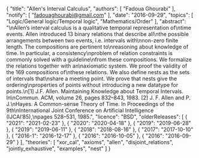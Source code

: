 {
    "title": "Allen's Interval Calculus",
    "authors": [
        "Fadoua Ghourabi"
    ],
    "notify": [
        "fadouaghourabi@gmail.com"
    ],
    "date": "2016-09-29",
    "topics": [
        "Logic/General logic/Temporal logic",
        "Mathematics/Order"
    ],
    "abstract": "\nAllen’s interval calculus is a qualitative temporal representation of\ntime events. Allen introduced 13 binary relations that describe all\nthe possible arrangements between two events, i.e. intervals with\nnon-zero finite length. The compositions are pertinent to\nreasoning about knowledge of time. In particular, a consistency\nproblem of relation constraints is commonly solved with a guideline\nfrom these compositions. We formalize the relations together with an\naxiomatic system. We proof the validity of the 169 compositions of\nthese relations. We also define nests as the sets of intervals that\nshare a meeting point. We prove that nests give the ordering\nproperties of points without introducing a new datatype for points.\n[1] J.F. Allen. Maintaining Knowledge about Temporal Intervals. In\nCommun. ACM, volume 26, pages 832–843, 1983. [2] J. F. Allen and P. J.\nHayes. A Common-sense Theory of Time. In Proceedings of the 9th\nInternational Joint Conference on Artificial Intelligence (IJCAI’85),\npages 528–531, 1985.",
    "licence": "BSD",
    "olderReleases": [
        {
            "2021": "2021-02-23"
        },
        {
            "2020": "2020-04-18"
        },
        {
            "2019": "2019-06-28"
        },
        {
            "2019": "2019-06-11"
        },
        {
            "2018": "2018-08-16"
        },
        {
            "2017": "2017-10-10"
        },
        {
            "2016-1": "2016-12-17"
        },
        {
            "2016": "2016-10-05"
        },
        {
            "2016": "2016-09-29"
        }
    ],
    "theories": [
        "xor_cal",
        "axioms",
        "allen",
        "disjoint_relations",
        "jointly_exhaustive",
        "examples",
        "nest"
    ]
}